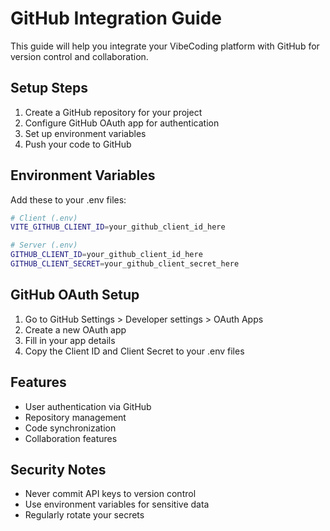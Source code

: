 # GitHub Integration Guide

This guide will help you integrate your VibeCoding platform with GitHub for version control and collaboration.

## Setup Steps

1. Create a GitHub repository for your project
2. Configure GitHub OAuth app for authentication
3. Set up environment variables
4. Push your code to GitHub

## Environment Variables

Add these to your .env files:

```bash
# Client (.env)
VITE_GITHUB_CLIENT_ID=your_github_client_id_here

# Server (.env)
GITHUB_CLIENT_ID=your_github_client_id_here
GITHUB_CLIENT_SECRET=your_github_client_secret_here
```

## GitHub OAuth Setup

1. Go to GitHub Settings > Developer settings > OAuth Apps
2. Create a new OAuth app
3. Fill in your app details
4. Copy the Client ID and Client Secret to your .env files

## Features

- User authentication via GitHub
- Repository management
- Code synchronization
- Collaboration features

## Security Notes

- Never commit API keys to version control
- Use environment variables for sensitive data
- Regularly rotate your secrets